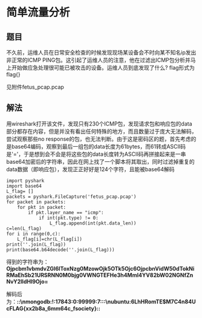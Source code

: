 # 简单流量分析

## 题目

不久前，运维人员在日常安全检查的时候发现现场某设备会不时向某不知名ip发出非正常的ICMP PING包。这引起了运维人员的注意，他在过滤出ICMP包分析并马上开始做应急处理很可能已被攻击的设备。运维人员到底发现了什么? flag形式为 flag{}

见附件fetus_pcap.pcap

## 解法

用wireshark打开该文件，发现只有230个ICMP包，发现请求包和响应包的data部分都存在内容，但是并没有看出任何特殊的地方，而且数量过于庞大无法解码，尝试观察那些no response的包，也无法判断。由于这是密码区的题，首先考虑的是base64编码，观察到最后一组包的data长度为61bytes，而61转成ASCII码是'='，于是想到会不会是将这些包的data长度转为ASCII码再拼接起来是一串base64加密后的字符串，因此在网上找了一个脚本将其取出，同时过滤掉重复的data数据（即响应包），发现正正好好是124个字符，且能被base64解码
```
import pyshark
import base64
L_flag= []
packets = pyshark.FileCapture('fetus_pcap.pcap')
for packet in packets:
    for pkt in packet:
        if pkt.layer_name == "icmp":
            if int(pkt.type) != 0:
                L_flag.append(int(pkt.data_len))
c=len(L_flag)               
for i in range(0,c):
    L_flag[i]=chr(L_flag[i])
print(''.join(L_flag))
print(base64.b64decode(''.join(L_flag)))
```
得到的字符串为：**Ojpcbm1vbmdvZGI6IToxNzg0MzowOjk5OTk5Ojc6OjpcbnVidW50dTokNiRMaEhSb21URSRNN0M0bjg0VWNGTEFHe3h4MmI4YV82bW02NGNfZnNvY2lldHl9Ojo=**

解码后为：**::\\nmongodb:!:17843:0:99999:7:::\\nubuntu:$6$LhHRomTE$M7C4n84UcFLAG{xx2b8a_6mm64c_fsociety}::**
